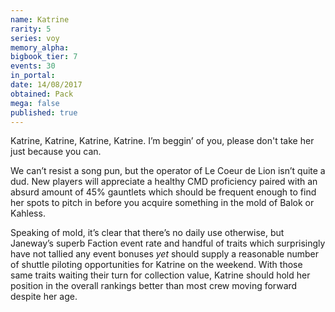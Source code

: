 ```yaml
---
name: Katrine
rarity: 5
series: voy
memory_alpha:
bigbook_tier: 7
events: 30
in_portal:
date: 14/08/2017
obtained: Pack
mega: false
published: true
---
```


Katrine, Katrine, Katrine, Katrine. I’m beggin’ of you, please don't take her just because you can.

We can’t resist a song pun, but the operator of Le Coeur de Lion isn’t quite a dud. New players will appreciate a healthy CMD proficiency paired with an absurd amount of 45% gauntlets which should be frequent enough to find her spots to pitch in before you acquire something in the mold of Balok or Kahless. 

Speaking of mold, it’s clear that there’s no daily use otherwise, but Janeway’s superb Faction event rate and handful of traits which surprisingly have not tallied any event bonuses *yet* should supply a reasonable number of shuttle piloting opportunities for Katrine on the weekend. With those same traits waiting their turn for collection value, Katrine should hold her position in the overall rankings better than most crew moving forward despite her age.
